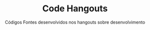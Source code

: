 <h1 align="center">Code Hangouts</h1>

<p align="center">Códigos Fontes desenvolvidos nos hangouts sobre desenvolvimento</p>
